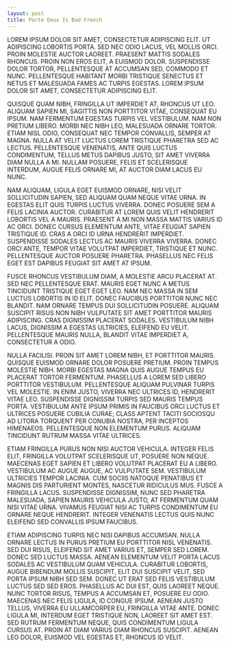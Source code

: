 ```yaml
---
layout: post
title: Parte Deux Is Bad French
---
```


LOREM IPSUM DOLOR SIT AMET, CONSECTETUR ADIPISCING ELIT. UT ADIPISCING LOBORTIS PORTA. SED NEC ODIO LACUS, VEL MOLLIS ORCI. PROIN MOLESTIE AUCTOR LAOREET. PRAESENT MATTIS SODALES RHONCUS. PROIN NON EROS ELIT, A EUISMOD DOLOR. SUSPENDISSE DOLOR TORTOR, PELLENTESQUE AT ACCUMSAN SED, COMMODO ET NUNC. PELLENTESQUE HABITANT MORBI TRISTIQUE SENECTUS ET NETUS ET MALESUADA FAMES AC TURPIS EGESTAS. LOREM IPSUM DOLOR SIT AMET, CONSECTETUR ADIPISCING ELIT.

QUISQUE QUAM NIBH, FRINGILLA UT IMPERDIET AT, RHONCUS UT LEO. ALIQUAM SAPIEN MI, SAGITTIS NON PORTTITOR VITAE, CONSEQUAT EU IPSUM. NAM FERMENTUM EGESTAS TURPIS VEL VESTIBULUM. NAM NON PRETIUM LIBERO. MORBI NEC NIBH LEO, MALESUADA ORNARE TORTOR. ETIAM NISL ODIO, CONSEQUAT NEC TEMPOR CONVALLIS, SEMPER AT MAGNA. NULLA AT VELIT LUCTUS LOREM TRISTIQUE PHARETRA SED AC LECTUS. PELLENTESQUE VENENATIS, ANTE QUIS LUCTUS CONDIMENTUM, TELLUS METUS DAPIBUS JUSTO, SIT AMET VIVERRA DIAM NULLA A MI. NULLAM POSUERE, FELIS ET SCELERISQUE INTERDUM, AUGUE FELIS ORNARE MI, AT AUCTOR DIAM LACUS EU NUNC.

NAM ALIQUAM, LIGULA EGET EUISMOD ORNARE, NISI VELIT SOLLICITUDIN SAPIEN, SED ALIQUAM QUAM NEQUE VITAE URNA. IN EGESTAS ELIT QUIS TURPIS LUCTUS VIVERRA. DONEC POSUERE SEM A FELIS LACINIA AUCTOR. CURABITUR AT LOREM QUIS VELIT HENDRERIT LOBORTIS VEL A MAURIS. PRAESENT A MI NON MASSA MATTIS VARIUS ID AC ORCI. DONEC CURSUS ELEMENTUM ANTE, VITAE FEUGIAT SAPIEN TRISTIQUE ID. CRAS A ORCI ID URNA HENDRERIT IMPERDIET. SUSPENDISSE SODALES LECTUS AC MAURIS VIVERRA VIVERRA. DONEC ORCI ANTE, TEMPOR VITAE VOLUTPAT IMPERDIET, TRISTIQUE ET NUNC. PELLENTESQUE AUCTOR POSUERE PHARETRA. PHASELLUS NEC FELIS EGET EST DAPIBUS FEUGIAT SIT AMET AT IPSUM.

FUSCE RHONCUS VESTIBULUM DIAM, A MOLESTIE ARCU PLACERAT AT. SED NEC PELLENTESQUE ERAT. MAURIS EGET NUNC A METUS TINCIDUNT TRISTIQUE EGET EGET LEO. NAM NEC MASSA IN SEM LUCTUS LOBORTIS IN ID ELIT. DONEC FAUCIBUS PORTTITOR NUNC NEC BLANDIT. NAM ORNARE TEMPUS DUI SOLLICITUDIN POSUERE. ALIQUAM SUSCIPIT RISUS NON NIBH VULPUTATE SIT AMET PORTTITOR MAURIS ADIPISCING. CRAS DIGNISSIM PLACERAT SODALES. VESTIBULUM NIBH LACUS, DIGNISSIM A EGESTAS ULTRICIES, ELEIFEND EU VELIT. PELLENTESQUE MAURIS NULLA, BLANDIT VITAE IMPERDIET A, CONSECTETUR A ODIO.

NULLA FACILISI. PROIN SIT AMET LOREM NIBH, ET PORTTITOR MAURIS. QUISQUE EUISMOD ORNARE DOLOR POSUERE PRETIUM. PROIN TEMPUS MOLESTIE NIBH. MORBI EGESTAS MAGNA QUIS AUGUE TEMPUS EU PLACERAT TORTOR FERMENTUM. PHASELLUS A LOREM SED LIBERO PORTTITOR VESTIBULUM. PELLENTESQUE ALIQUAM PULVINAR TURPIS VEL MOLESTIE. IN ENIM JUSTO, VIVERRA NEC ULTRICES ID, HENDRERIT VITAE LEO. SUSPENDISSE DIGNISSIM TURPIS SED MAURIS TEMPUS PORTA. VESTIBULUM ANTE IPSUM PRIMIS IN FAUCIBUS ORCI LUCTUS ET ULTRICES POSUERE CUBILIA CURAE; CLASS APTENT TACITI SOCIOSQU AD LITORA TORQUENT PER CONUBIA NOSTRA, PER INCEPTOS HIMENAEOS. PELLENTESQUE NON ELEMENTUM PURUS. ALIQUAM TINCIDUNT RUTRUM MASSA VITAE ULTRICES.

ETIAM FRINGILLA PURUS NON NISI AUCTOR VEHICULA. INTEGER FELIS ELIT, FRINGILLA VOLUTPAT SCELERISQUE UT, POSUERE NON NEQUE. MAECENAS EGET SAPIEN ET LIBERO VOLUTPAT PLACERAT EU A LIBERO. VESTIBULUM AC AUGUE AUGUE, AC VULPUTATE SEM. VESTIBULUM ULTRICIES TEMPOR LACINIA. CUM SOCIIS NATOQUE PENATIBUS ET MAGNIS DIS PARTURIENT MONTES, NASCETUR RIDICULUS MUS. FUSCE A FRINGILLA LACUS. SUSPENDISSE DIGNISSIM, NUNC SED PHARETRA MALESUADA, SAPIEN MAURIS VEHICULA JUSTO, AT FERMENTUM QUAM NISI VITAE URNA. VIVAMUS FEUGIAT NISI AC TURPIS CONDIMENTUM EU ORNARE NEQUE HENDRERIT. INTEGER VENENATIS LECTUS QUIS NUNC ELEIFEND SED CONVALLIS IPSUM FAUCIBUS.

ETIAM ADIPISCING TURPIS NEC NISI DAPIBUS ACCUMSAN. NULLA ORNARE LECTUS IN PURUS PRETIUM EU PORTTITOR NISL VENENATIS. SED DUI RISUS, ELEIFEND SIT AMET VARIUS ET, SEMPER SED LOREM. DONEC SED LUCTUS MASSA. AENEAN ELEMENTUM VELIT PORTA LACUS SODALES AC VESTIBULUM QUAM VEHICULA. CURABITUR LOBORTIS, AUGUE BIBENDUM MOLLIS SUSCIPIT, ELIT DUI SUSCIPIT VELIT, SED PORTA IPSUM NIBH SED SEM. DONEC UT ERAT SED FELIS VESTIBULUM LUCTUS SED SED EROS. PHASELLUS AC DUI EST, QUIS LAOREET NEQUE. NUNC TORTOR RISUS, TEMPUS A ACCUMSAN ET, POSUERE EU ODIO. MAECENAS NEC FELIS LIGULA, ID CONGUE IPSUM. AENEAN JUSTO TELLUS, VIVERRA EU ULLAMCORPER EU, FRINGILLA VITAE ANTE. DONEC LIGULA MI, INTERDUM EGET TRISTIQUE NON, LAOREET SIT AMET EST. SED RUTRUM FERMENTUM NEQUE, QUIS CONDIMENTUM LIGULA CURSUS AT. PROIN AT DIAM VARIUS DIAM RHONCUS SUSCIPIT. AENEAN LEO DOLOR, EUISMOD VEL EGESTAS ET, RHONCUS ID VELIT. 